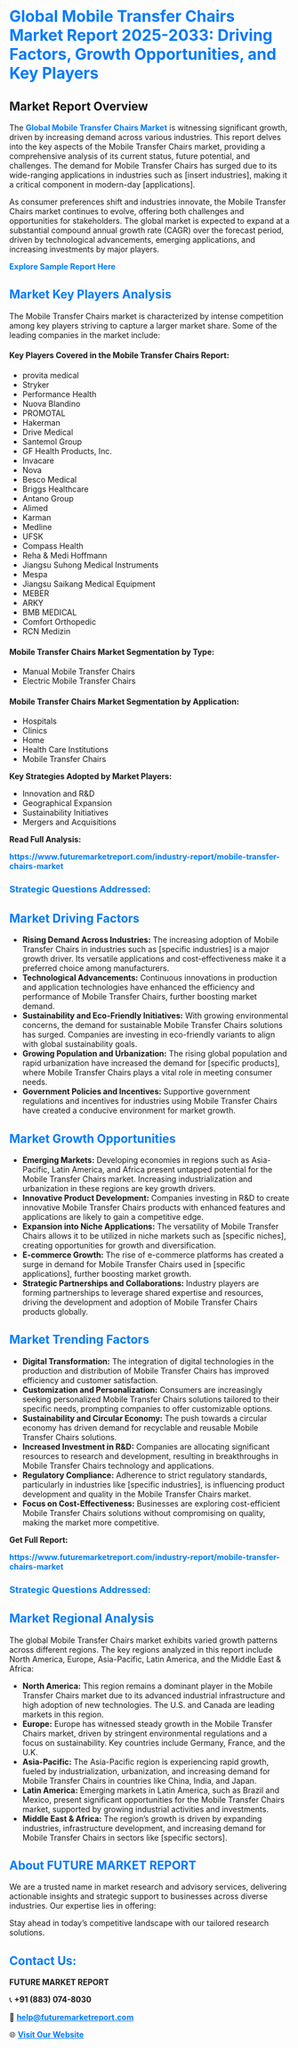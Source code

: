 <h1 style="color: #007BFF;">Global Mobile Transfer Chairs Market Report 2025-2033: Driving Factors, Growth Opportunities, and Key Players</h1>

<section id="overview">
<h2>Market Report Overview</h2>
<p>The <a href="https://www.futuremarketreport.com/industry-report/mobile-transfer-chairs-market" style="color: #007BFF; text-decoration: none;"><strong>Global Mobile Transfer Chairs Market</strong></a> is witnessing significant growth, driven by increasing demand across various industries. This report delves into the key aspects of the Mobile Transfer Chairs market, providing a comprehensive analysis of its current status, future potential, and challenges. The demand for Mobile Transfer Chairs has surged due to its wide-ranging applications in industries such as [insert industries], making it a critical component in modern-day [applications].</p>
<p>As consumer preferences shift and industries innovate, the Mobile Transfer Chairs market continues to evolve, offering both challenges and opportunities for stakeholders. The global market is expected to expand at a substantial compound annual growth rate (CAGR) over the forecast period, driven by technological advancements, emerging applications, and increasing investments by major players.</p>
</section>

<section id="overview">
<p><a href="https://www.futuremarketreport.com/request-sample/reportId=116756" style="color: #007BFF; text-decoration: none;"><strong>Explore Sample Report Here</strong></a></p>
</section>

<section id="key-players">
<h2 style="color: #007BFF;">Market Key Players Analysis</h2>
<p>The Mobile Transfer Chairs market is characterized by intense competition among key players striving to capture a larger market share. Some of the leading companies in the market include:</p>
<h4>Key Players Covered in the Mobile Transfer Chairs Report:</h4>
<ul><li>provita medical</li><li>Stryker</li><li>Performance Health</li><li>Nuova Blandino</li><li>PROMOTAL</li><li>Hakerman</li><li>Drive Medical</li><li>Santemol Group</li><li>GF Health Products, Inc.</li><li>Invacare</li><li>Nova</li><li>Besco Medical</li><li>Briggs Healthcare</li><li>Antano Group</li><li>Alimed</li><li>Karman</li><li>Medline</li><li>UFSK</li><li>Compass Health</li><li>Reha &amp; Medi Hoffmann</li><li>Jiangsu Suhong Medical Instruments</li><li>Mespa</li><li>Jiangsu Saikang Medical Equipment</li><li>MEBER</li><li>ARKY</li><li>BMB MEDICAL</li><li>Comfort Orthopedic</li><li>RCN Medizin</li></ul>
<h4>Mobile Transfer Chairs Market Segmentation by Type:</h4>
<ul><li>Manual Mobile Transfer Chairs</li><li>Electric Mobile Transfer Chairs</li></ul>

<h4>Mobile Transfer Chairs Market Segmentation by Application:</h4>
<ul><li>Hospitals</li><li>Clinics</li><li>Home</li><li>Health Care Institutions</li><li>Mobile Transfer Chairs</li></ul>
<p><strong>Key Strategies Adopted by Market Players:</strong></p>
<ul>
<li>Innovation and R&D</li>
<li>Geographical Expansion</li>
<li>Sustainability Initiatives</li>
<li>Mergers and Acquisitions</li>
</ul>
</section>

<section>
<p><strong>Read Full Analysis: </strong></p><a href="https://www.futuremarketreport.com/industry-report/mobile-transfer-chairs-market" style="color: #007BFF; text-decoration: none;"><strong>https://www.futuremarketreport.com/industry-report/mobile-transfer-chairs-market</strong></a>
<h3 style="color: #007BFF;">Strategic Questions Addressed:</h3>
</section>

<section id="driving-factors">
<h2 style="color: #007BFF;">Market Driving Factors</h2>
<ul>
<li><strong>Rising Demand Across Industries:</strong> The increasing adoption of Mobile Transfer Chairs in industries such as [specific industries] is a major growth driver. Its versatile applications and cost-effectiveness make it a preferred choice among manufacturers.</li>
<li><strong>Technological Advancements:</strong> Continuous innovations in production and application technologies have enhanced the efficiency and performance of Mobile Transfer Chairs, further boosting market demand.</li>
<li><strong>Sustainability and Eco-Friendly Initiatives:</strong> With growing environmental concerns, the demand for sustainable Mobile Transfer Chairs solutions has surged. Companies are investing in eco-friendly variants to align with global sustainability goals.</li>
<li><strong>Growing Population and Urbanization:</strong> The rising global population and rapid urbanization have increased the demand for [specific products], where Mobile Transfer Chairs plays a vital role in meeting consumer needs.</li>
<li><strong>Government Policies and Incentives:</strong> Supportive government regulations and incentives for industries using Mobile Transfer Chairs have created a conducive environment for market growth.</li>
</ul>
</section>

<section id="growth-opportunities">
<h2 style="color: #007BFF;">Market Growth Opportunities</h2>
<ul>
<li><strong>Emerging Markets:</strong> Developing economies in regions such as Asia-Pacific, Latin America, and Africa present untapped potential for the Mobile Transfer Chairs market. Increasing industrialization and urbanization in these regions are key growth drivers.</li>
<li><strong>Innovative Product Development:</strong> Companies investing in R&D to create innovative Mobile Transfer Chairs products with enhanced features and applications are likely to gain a competitive edge.</li>
<li><strong>Expansion into Niche Applications:</strong> The versatility of Mobile Transfer Chairs allows it to be utilized in niche markets such as [specific niches], creating opportunities for growth and diversification.</li>
<li><strong>E-commerce Growth:</strong> The rise of e-commerce platforms has created a surge in demand for Mobile Transfer Chairs used in [specific applications], further boosting market growth.</li>
<li><strong>Strategic Partnerships and Collaborations:</strong> Industry players are forming partnerships to leverage shared expertise and resources, driving the development and adoption of Mobile Transfer Chairs products globally.</li>
</ul>
</section>

<section id="trending-factors">
<h2 style="color: #007BFF;">Market Trending Factors</h2>
<ul>
<li><strong>Digital Transformation:</strong> The integration of digital technologies in the production and distribution of Mobile Transfer Chairs has improved efficiency and customer satisfaction.</li>
<li><strong>Customization and Personalization:</strong> Consumers are increasingly seeking personalized Mobile Transfer Chairs solutions tailored to their specific needs, prompting companies to offer customizable options.</li>
<li><strong>Sustainability and Circular Economy:</strong> The push towards a circular economy has driven demand for recyclable and reusable Mobile Transfer Chairs solutions.</li>
<li><strong>Increased Investment in R&D:</strong> Companies are allocating significant resources to research and development, resulting in breakthroughs in Mobile Transfer Chairs technology and applications.</li>
<li><strong>Regulatory Compliance:</strong> Adherence to strict regulatory standards, particularly in industries like [specific industries], is influencing product development and quality in the Mobile Transfer Chairs market.</li>
<li><strong>Focus on Cost-Effectiveness:</strong> Businesses are exploring cost-efficient Mobile Transfer Chairs solutions without compromising on quality, making the market more competitive.</li>
</ul>
</section>

<section>
<p><strong>Get Full Report: </strong></p><a href="https://www.futuremarketreport.com/industry-report/mobile-transfer-chairs-market" style="color: #007BFF; text-decoration: none;"><strong>https://www.futuremarketreport.com/industry-report/mobile-transfer-chairs-market</strong></a>
<h3 style="color: #007BFF;">Strategic Questions Addressed:</h3>
</section>


<section id="regional-analysis">
<h2 style="color: #007BFF;">Market Regional Analysis</h2>
<p>The global Mobile Transfer Chairs market exhibits varied growth patterns across different regions. The key regions analyzed in this report include North America, Europe, Asia-Pacific, Latin America, and the Middle East & Africa:</p>
<ul>
<li><strong>North America:</strong> This region remains a dominant player in the Mobile Transfer Chairs market due to its advanced industrial infrastructure and high adoption of new technologies. The U.S. and Canada are leading markets in this region.</li>
<li><strong>Europe:</strong> Europe has witnessed steady growth in the Mobile Transfer Chairs market, driven by stringent environmental regulations and a focus on sustainability. Key countries include Germany, France, and the U.K.</li>
<li><strong>Asia-Pacific:</strong> The Asia-Pacific region is experiencing rapid growth, fueled by industrialization, urbanization, and increasing demand for Mobile Transfer Chairs in countries like China, India, and Japan.</li>
<li><strong>Latin America:</strong> Emerging markets in Latin America, such as Brazil and Mexico, present significant opportunities for the Mobile Transfer Chairs market, supported by growing industrial activities and investments.</li>
<li><strong>Middle East & Africa:</strong> The region’s growth is driven by expanding industries, infrastructure development, and increasing demand for Mobile Transfer Chairs in sectors like [specific sectors].</li>
</ul>
</section>

<footer>
<h2 style="color: #007BFF;">About FUTURE MARKET REPORT</h2>
<p>We are a trusted name in market research and advisory services, delivering actionable insights and strategic support to businesses across diverse industries. Our expertise lies in offering:</p>

<p>Stay ahead in today’s competitive landscape with our tailored research solutions.</p>

<h2 style="color: #007BFF;">Contact Us:</h2>
<p><strong>FUTURE MARKET REPORT</strong></p>
<p>📞 <strong>+91 (883) 074-8030</strong></p>
<p>📧 <strong><a href="mailto:help@futuremarketreport.com" style="color: #007BFF;">help@futuremarketreport.com</a></strong></p>
<p>🌐 <strong><a href="https://www.futuremarketreport.com/" style="color: #007BFF;">Visit Our Website</a></strong></p>
</footer>